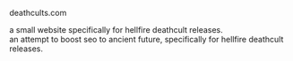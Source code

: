deathcults.com

a small website specifically for hellfire deathcult releases.  
an attempt to boost seo to ancient future, specifically for hellfire deathcult releases.